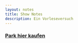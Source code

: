 ```yaml
---
layout: notes
title: Show Notes
description: Ein Vorleseversuch
---
```


<h3><a href="https://www.suhrkamp.de/buch/marius-goldhorn-park-t-9783518127643">Park hier kaufen</a></h3>
